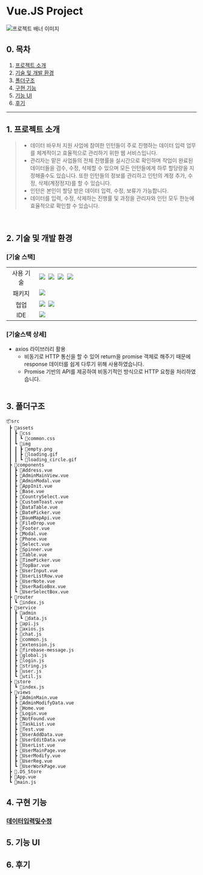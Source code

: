 # <span id="top">Vue.JS Project</span>

![프로젝트 배너 이미지](https://github.com/su0797/first-vue-project/assets/95666574/8abb465c-d242-4faa-afce-81daecafba50)


## 0. 목차

1.  [프로젝트 소개](#1-프로젝트-소개)
2.  [기술 및 개발 환경](#2-기술-및-개발-환경)
3.  [폴더구조](#3-폴더구조)
4.  [구현 기능](#4-구현-기능)
5.  [기능 UI](#5-기능-UI)
6.  [후기](#6-후기)

---
## 1. 프로젝트 소개

> - 데이터 바우처 지원 사업에 참여한 인턴들이 주로 진행하는 데이터 입력 업무를 체계적이고 효율적으로 관리하기 위한 웹 서비스입니다. 
> - 관리자는 맡은 사업들의 전체 진행률을 실시간으로 확인하며 작업이 완료된 데이터들을 검수, 수정, 삭제할 수 있으며 모든 인턴들에게 하루 할당량을 지정해줄수도 있습니다. 또한 인턴들의 정보를 관리하고 인턴의 계정 추가, 수정, 삭제(계정정지)를 할 수 있습니다.
> - 인턴은 본인이 할당 받은 데이터 입력, 수정, 보류가 가능합니다.
> - 데이터를 입력, 수정, 삭제하는 진행률 및 과정을 관리자와 인턴 모두 한눈에 효율적으로 확인할 수 있습니다.

<br>

## 2. 기술 및 개발 환경

### [기술 스택]

<table>
<tr>
 <td align="center" width="100px">사용 기술</td>
 <td width="800px">
 <img src="https://img.shields.io/badge/Vue.js-35495E?style=for-the-badge&logo=vuedotjs&logoColor=4FC08D"/>&nbsp  
   <img src="https://img.shields.io/badge/axios-7F2B7B?style=for-the-badge&logo=axios&logoColor=white"/>&nbsp 
  <img src="https://img.shields.io/badge/html5-E34F26?style=for-the-badge&logo=html5&logoColor=white"/>&nbsp
  <img src="https://img.shields.io/badge/CSS3-1572B6?style=for-the-badge&logo=css3&logoColor=white"/>&nbsp
    </td>
</tr>
<tr>
 <td align="center">패키지</td>
 <td>
    <img src="https://img.shields.io/badge/npm-CB3837?style=for-the-badge&logo=NPM&logoColor=ffffff"/>&nbsp 
  </td>
</tr>
<tr>
 <td align="center">협업</td>
 <td>
    <img src="https://img.shields.io/badge/Bitbucket-2684FF?style=for-the-badge&logo=Bitbucket&logoColor=white"/>&nbsp 
    <img src="https://img.shields.io/badge/Discord-4263f5?style=for-the-badge&logo=Discord&logoColor=white"/>&nbsp  
 </td>
<tr>
 <td align="center">IDE</td>
 <td>
    <img src="https://img.shields.io/badge/VSCode-007ACC?style=for-the-badge&logo=Visual%20Studio%20Code&logoColor=white"/>&nbsp
</tr>
</table>

### [기술스택 상세]

- axios 라이브러리 활용
  - 비동기로 HTTP 통신을 할 수 있어 return을 promise 객체로 해주기 때문에 response 데이터를 쉽게 다루기 위해 사용하였습니다.
  - Promise 기반의 API를 제공하여 비동기적인 방식으로 HTTP 요청을 처리하였습니다.
    <br><br>

## 3. 폴더구조
```
📦src
 ┣ 📂assets
 ┃ ┣ 📂css
 ┃ ┃ ┗ 📜common.css
 ┃ ┗ 📂img
 ┃ ┃ ┣ 📜empty.png
 ┃ ┃ ┣ 📜loading.gif
 ┃ ┃ ┗ 📜loading_circle.gif
 ┣ 📂components
 ┃ ┣ 📜Address.vue
 ┃ ┣ 📜AdminMainView.vue
 ┃ ┣ 📜AdminModal.vue
 ┃ ┣ 📜AppInit.vue
 ┃ ┣ 📜Base.vue
 ┃ ┣ 📜CountrySelect.vue
 ┃ ┣ 📜CustomToast.vue
 ┃ ┣ 📜DataTable.vue
 ┃ ┣ 📜DatePicker.vue
 ┃ ┣ 📜DaumMapApi.vue
 ┃ ┣ 📜FileDrop.vue
 ┃ ┣ 📜Footer.vue
 ┃ ┣ 📜Modal.vue
 ┃ ┣ 📜Phone.vue
 ┃ ┣ 📜Select.vue
 ┃ ┣ 📜Spinner.vue
 ┃ ┣ 📜Table.vue
 ┃ ┣ 📜TimePicker.vue
 ┃ ┣ 📜TopBar.vue
 ┃ ┣ 📜UserInput.vue
 ┃ ┣ 📜UserListRow.vue
 ┃ ┣ 📜UserNote.vue
 ┃ ┣ 📜UserRadioBox.vue
 ┃ ┗ 📜UserSelectBox.vue
 ┣ 📂router
 ┃ ┗ 📜index.js
 ┣ 📂service
 ┃ ┣ 📂admin
 ┃ ┃ ┗ 📜data.js
 ┃ ┣ 📜api.js
 ┃ ┣ 📜axios.js
 ┃ ┣ 📜chat.js
 ┃ ┣ 📜common.js
 ┃ ┣ 📜extension.js
 ┃ ┣ 📜firebase-message.js
 ┃ ┣ 📜global.js
 ┃ ┣ 📜login.js
 ┃ ┣ 📜string.js
 ┃ ┣ 📜user.js
 ┃ ┗ 📜util.js
 ┣ 📂store
 ┃ ┗ 📜index.js
 ┣ 📂views
 ┃ ┣ 📜AdminMain.vue
 ┃ ┣ 📜AdminModifyData.vue
 ┃ ┣ 📜Home.vue
 ┃ ┣ 📜Login.vue
 ┃ ┣ 📜NotFound.vue
 ┃ ┣ 📜TaskList.vue
 ┃ ┣ 📜Test.vue
 ┃ ┣ 📜UserAddData.vue
 ┃ ┣ 📜UserEditData.vue
 ┃ ┣ 📜UserList.vue
 ┃ ┣ 📜UserMainPage.vue
 ┃ ┣ 📜UserModify.vue
 ┃ ┣ 📜UserReg.vue
 ┃ ┗ 📜UserWorkPage.vue
 ┣ 📜.DS_Store
 ┣ 📜App.vue
 ┗ 📜main.js
```


## 4. 구현 기능

### [데이터입력및수정](https://github.com/su0797/first-vue-project/assets/95666574/d0102b62-0692-4450-859e-2a5c51138383)



## 5. 기능 UI



## 6. 후기


